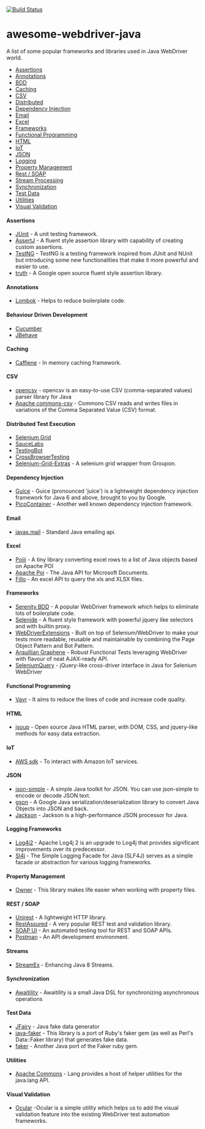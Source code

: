 [![Build Status](https://travis-ci.org/anoopsivarajan/awesome-webdriver-java.svg?branch=master)](https://github.com/anoopsivarajan/awesome-webdriver-java)

# awesome-webdriver-java
A list of some popular frameworks and libraries used in Java WebDriver world.

- [Assertions](#assertions)
- [Annotations](#annotations)
- [BDD](#behaviour-driven-development)
- [Caching](#caching)
- [CSV](#csv)
- [Distributed](#distributed-test-execution)
- [Dependency Injection](#dependency-injection)
- [Email](#email)
- [Excel](#excel)
- [Frameworks](#frameworks)
- [Functional Programming](#functional_programming)
- [HTML](#html)
- [IoT](#iot)
- [JSON](#json)
- [Logging](#logging-frameworks)
- [Property Management](#property-management)
- [Rest / SOAP](#rest--soap)
- [Stream Processing](#streams)
- [Synchronization](#synchronization)
- [Test Data](#test-data)
- [Utilities](#utilities)
- [Visual Validation](#visual-validation)

#### Assertions
* [JUnit](https://junit.org) - A unit testing framework.
* [AssertJ](http://joel-costigliola.github.io/assertj/) - A fluent style assertion library with capability of creating custom assertions.
* [TestNG](https://testng.org) - TestNG is a testing framework inspired from JUnit and NUnit but introducing some new functionalities that make it more powerful and easier to use.
* [truth](https://github.com/google/truth) - A Google open source fluent style assertion library.

#### Annotations
* [Lombok](https://projectlombok.org/) - Helps to reduce boilerplate code.

#### Behaviour Driven Development
* [Cucumber](https://docs.cucumber.io/)
* [JBehave](https://jbehave.org/)

#### Caching
* [Caffiene](https://github.com/ben-manes/caffeine) - In memory caching framework.

#### CSV
* [opencsv](http://opencsv.sourceforge.net/) - opencsv is an easy-to-use CSV (comma-separated values) parser library for Java
* [Apache commons-csv](https://commons.apache.org/proper/commons-csv/) - Commons CSV reads and writes files in variations of the Comma Separated Value (CSV) format.


#### Distributed Test Execution
* [Selenium Grid](https://www.seleniumhq.org/projects/grid/)
* [SauceLabs](https://saucelabs.com/platforms)
* [TestingBot](https://testingbot.com/articles/why-use-testingbot)
* [CrossBrowserTesting](https://crossbrowsertesting.com/selenium-testing)
* [Selenium-Grid-Extras](https://github.com/groupon/Selenium-Grid-Extras) - A selenium grid wrapper from Groupon.

#### Dependency Injection
* [Guice](https://github.com/google/guice) - Guice (pronounced 'juice') is a lightweight dependency injection framework for Java 6 and above, brought to you by Google.
* [PicoContainer](http://picocontainer.com/) - Another well known dependency injection framework.


#### Email
* [javax.mail](https://docs.oracle.com/javaee/7/api/javax/mail/package-summary.html) - Standard Java emailing api.

#### Excel
* [Poiji](https://github.com/ozlerhakan/poiji) -  A tiny library converting excel rows to a list of Java objects based on Apache POI
* [Apache Poi](https://poi.apache.org/) - The Java API for Microsoft Documents.
* [Fillo](https://codoid.com/fillo/) - An excel API to query the xls and XLSX files.

#### Frameworks
* [Serenity BDD](http://www.thucydides.info/#/) - A popular WebDriver framework which helps to eliminate lots of boilerplate code.
* [Selenide](https://selenide.org/) - A fluent style framework with powerful jquery like selectors and with builtin proxy.
* [WebDriverExtensions](https://github.com/webdriverextensions/webdriverextensions) - Built on top of Selenium/WebDriver to make your tests more readable, reusable and maintainable by combining the Page Object Pattern and Bot Pattern.
* [Arquillian Graphene](http://arquillian.org/arquillian-graphene/) - Robust Functional Tests leveraging WebDriver with flavour of neat AJAX-ready API.
* [SeleniumQuery](https://github.com/seleniumQuery/seleniumQuery) - jQuery-like cross-driver interface in Java for Selenium WebDriver


#### Functional Programming
* [Vavr](http://www.vavr.io/) -  It aims to reduce the lines of code and increase code quality.
#### HTML
* [jsoup](https://jsoup.org/) - Open source Java HTML parser, with DOM, CSS, and jquery-like methods for easy data extraction.


#### IoT
* [AWS sdk](https://aws.amazon.com/sdk-for-java/) - To interact with Amazon IoT services.

#### JSON
* [json-simple](https://github.com/fangyidong/json-simple) - A simple Java toolkit for JSON. You can use json-simple to encode or decode JSON text.
* [gson](https://github.com/google/gson) - A Google Java serialization/deserialization library to convert Java Objects into JSON and back.
* [Jackson](https://github.com/FasterXML/jackson) - Jackson is a high-performance JSON processor for Java.

#### Logging Frameworks
* [Log4j2](https://logging.apache.org/log4j/2.x/) - Apache Log4j 2 is an upgrade to Log4j that provides significant improvements over its predecessor.
* [Sl4j](https://www.slf4j.org/) - The Simple Logging Facade for Java (SLF4J) serves as a simple facade or abstraction for various logging frameworks.


#### Property Management
* [Owner](http://owner.aeonbits.org/) - This library makes life easier when working with property files.

#### REST / SOAP
* [Unirest](http://unirest.io/java.html) - A lightweight HTTP library.
* [RestAssured](http://rest-assured.io/) - A very popular REST test and validation library.
* [SOAP UI](https://www.soapui.org/) - An automated testing tool for REST and SOAP APIs.
* [Postman](https://www.getpostman.com/) - An API development environment.


#### Streams
* [StreamEx](https://github.com/amaembo/streamex) - Enhancing Java 8 Streams.

#### Synchronization
* [Awaitility](https://github.com/awaitility/awaitility) - Awaitility is a small Java DSL for synchronizing asynchronous operations

#### Test Data
* [JFairy](https://github.com/Devskiller/jfairy) - Java fake data generator
* [java-faker](https://github.com/DiUS/java-faker) - This library is a port of Ruby's faker gem (as well as Perl's Data::Faker library) that generates fake data.
* [faker](https://github.com/blocoio/faker) - Another Java port of the Faker ruby gem.

#### Utilities
* [Apache Commons](https://commons.apache.org/proper/commons-lang/) - Lang provides a host of helper utilities for the java.lang API.

#### Visual Validation
 * [Ocular](https://github.com/vinsguru/ocular) -Ocular is a simple utility which helps us to add the visual validation feature into the existing WebDriver test automation frameworks.
